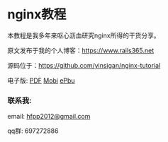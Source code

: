 # nginx教程

本教程是我多年来呕心沥血研究nginx所得的干货分享。

原文发布于我的个人博客：https://www.rails365.net

源码位于：https://github.com/yinsigan/nginx-tutorial

电子版: [PDF](https://www.gitbook.com/download/pdf/book/yinsigan/nginx) [Mobi](https://www.gitbook.com/download/mobi/book/yinsigan/nginx) [ePbu](https://www.gitbook.com/download/epub/book/yinsigan/nginx)

### 联系我:

email: hfpp2012@gmail.com

qq群: 697272886
